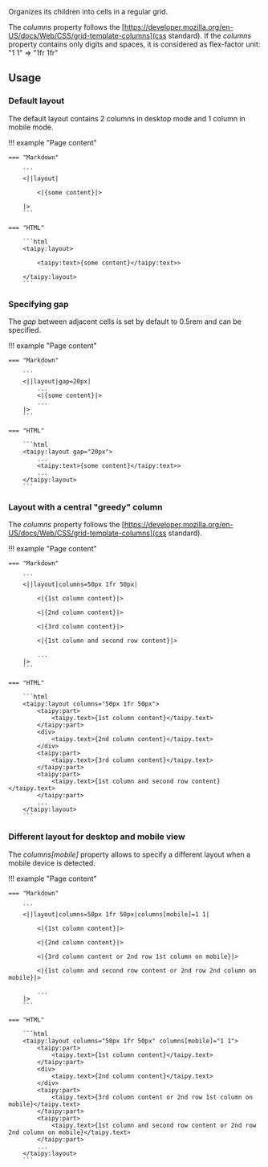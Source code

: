Organizes its children into cells in a regular grid.

The _columns_ property follows the [https://developer.mozilla.org/en-US/docs/Web/CSS/grid-template-columns](css standard).
If the _columns_ property contains only digits and spaces, it is considered as flex-factor unit:
"1 1" => "1fr 1fr"

## Usage

### Default layout

The default layout contains 2 columns in desktop mode and 1 column in mobile mode.

!!! example "Page content"

    === "Markdown"

        ```
        <||layout|

            <|{some content}|>

        |>
        ```
  
    === "HTML"

        ```html
        <taipy:layout>

            <taipy:text>{some content}</taipy:text>>

        </taipy:layout>
        ```


### Specifying gap

The _gap_ between adjacent cells is set by default to 0.5rem and can be specified.

!!! example "Page content"

    === "Markdown"

        ```
        <||layout|gap=20px|
            ...
            <|{some content}|>
            ...
        |>
        ```
  
    === "HTML"

        ```html
        <taipy:layout gap="20px">
            ...
            <taipy:text>{some content}</taipy:text>>
            ...
        </taipy:layout>
        ```

### Layout with a central "greedy" column

The _columns_ property follows the [https://developer.mozilla.org/en-US/docs/Web/CSS/grid-template-columns](css standard).

!!! example "Page content"

    === "Markdown"

        ```
        <||layout|columns=50px 1fr 50px|

            <|{1st column content}|>

            <|{2nd column content}|>

            <|{3rd column content}|>

            <|{1st column and second row content}|>

            ...
        |>
        ```
  
    === "HTML"

        ```html
        <taipy:layout columns="50px 1fr 50px">
            <taipy:part>
                <taipy.text>{1st column content}</taipy.text>
            </taipy:part>
            <div>
                <taipy.text>{2nd column content}</taipy.text>
            </div>
            <taipy:part>
                <taipy.text>{3rd column content}</taipy.text>
            </taipy:part>
            <taipy:part>
                <taipy.text>{1st column and second row content}</taipy.text>
            </taipy:part>
            ...
        </taipy:layout>
        ```

### Different layout for desktop and mobile view

The _columns[mobile]_ property allows to specify a different layout when a mobile device is detected.

!!! example "Page content"

    === "Markdown"

        ```
        <||layout|columns=50px 1fr 50px|columns[mobile]=1 1|

            <|{1st column content}|>

            <|{2nd column content}|>

            <|{3rd column content or 2nd row 1st column on mobile}|>

            <|{1st column and second row content or 2nd row 2nd column on mobile}|>

            ...
        |>
        ```
  
    === "HTML"

        ```html
        <taipy:layout columns="50px 1fr 50px" columns[mobile]="1 1">
            <taipy:part>
                <taipy.text>{1st column content}</taipy.text>
            </taipy:part>
            <div>
                <taipy.text>{2nd column content}</taipy.text>
            </div>
            <taipy:part>
                <taipy.text>{3rd column content or 2nd row 1st column on mobile}</taipy.text>
            </taipy:part>
            <taipy:part>
                <taipy.text>{1st column and second row content or 2nd row 2nd column on mobile}</taipy.text>
            </taipy:part>
            ...
        </taipy:layout>
        ```
